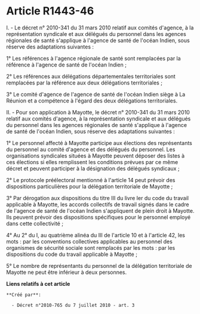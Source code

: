# Article R1443-46

I. - Le décret n° 2010-341 du 31 mars 2010 relatif aux comités d'agence, à la représentation syndicale et aux délégués du
personnel dans les agences régionales de santé s'applique à l'agence de santé de l'océan Indien, sous réserve des adaptations
suivantes : 

1° Les références à l'agence régionale de santé sont remplacées par la référence à l'agence de santé de l'océan Indien ; 

2° Les références aux délégations départementales territoriales sont remplacées par la référence aux deux délégations
territoriales ; 

3° Le comité d'agence de l'agence de santé de l'océan Indien siège à La Réunion et a compétence à l'égard des deux
délégations territoriales. 

II. - Pour son application à Mayotte, le décret n° 2010-341 du 31 mars 2010 relatif aux comités d'agence, à la représentation
syndicale et aux délégués du personnel dans les agences régionales de santé s'applique à l'agence de santé de l'océan Indien,
sous réserve des adaptations suivantes : 

1° Le personnel affecté à Mayotte participe aux élections des représentants du personnel au comité d'agence et des délégués
du personnel. Les organisations syndicales situées à Mayotte peuvent déposer des listes à ces élections si elles remplissent
les conditions prévues par ce même décret et peuvent participer à la désignation des délégués syndicaux ; 

2° Le protocole préélectoral mentionné à l'article 14 peut prévoir des dispositions particulières pour la délégation
territoriale de Mayotte ; 

3° Par dérogation aux dispositions du titre III du livre Ier du code du travail applicable à Mayotte, les accords collectifs
de travail signés dans le cadre de l'agence de santé de l'océan Indien s'appliquent de plein droit à Mayotte. Ils peuvent
prévoir des dispositions spécifiques pour le personnel employé dans cette collectivité ; 

4° Au 2° du I, au quatrième alinéa du III de l'article 10 et à l'article 42, les mots :  par les conventions collectives
applicables au personnel des organismes de sécurité sociale  sont remplacés par les mots :  par les dispositions du code du
travail applicable à Mayotte  ; 

5° Le nombre de représentants du personnel de la délégation territoriale de Mayotte ne peut être inférieur à deux personnes.

**Liens relatifs à cet article**

	**Créé par**:

	  - Décret n°2010-765 du 7 juillet 2010 - art. 3
